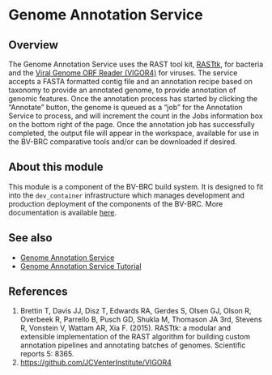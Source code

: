# Genome Annotation Service

## Overview

The Genome Annotation Service uses the RAST tool kit, [RASTtk](https://www.ncbi.nlm.nih.gov/pmc/articles/PMC4322359/), for bacteria and the [Viral Genome ORF Reader (VIGOR4)](https://github.com/JCVenterInstitute/VIGOR4) for viruses. The service accepts a FASTA formatted contig file and an annotation recipe based on taxonomy to provide an annotated genome, to provide annotation of genomic features. Once the annotation process has started by clicking the “Annotate” button, the genome is queued as a “job” for the Annotation Service to process, and will increment the count in the Jobs information box on the bottom right of the page. Once the annotation job has successfully completed, the output file will appear in the workspace, available for use in the BV-BRC comparative tools and/or can be downloaded if desired.



## About this module

This module is a component of the BV-BRC build system. It is designed to fit into the
`dev_container` infrastructure which manages development and production deployment of
the components of the BV-BRC. More documentation is available [here](https://github.com/BV-BRC/dev_container/tree/master/README.md).

## See also

* [Genome Annotation Service](https://www.bv-brc.org/docs/https://bv-brc.org/app/Annotation.html)
* [Genome Annotation Service Tutorial](https://www.bv-brc.org/docs//tutorial/genome_annotation/genome_annotation.html)



## References

1. Brettin T, Davis JJ, Disz T, Edwards RA, Gerdes S, Olsen GJ, Olson R, Overbeek R, Parrello B, Pusch GD, Shukla M, Thomason JA 3rd, Stevens R, Vonstein V, Wattam AR, Xia F. (2015). RASTtk: a modular and extensible implementation of the RAST algorithm for building custom annotation pipelines and annotating batches of genomes. Scientific reports 5: 8365.
2.	https://github.com/JCVenterInstitute/VIGOR4 


